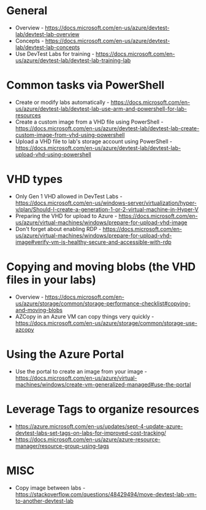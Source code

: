 # General
* Overview - https://docs.microsoft.com/en-us/azure/devtest-lab/devtest-lab-overview 
* Concepts - https://docs.microsoft.com/en-us/azure/devtest-lab/devtest-lab-concepts
* Use DevTest Labs for training - https://docs.microsoft.com/en-us/azure/devtest-lab/devtest-lab-training-lab

# Common tasks via PowerShell
* Create or modify labs automatically - https://docs.microsoft.com/en-us/azure/devtest-lab/devtest-lab-use-arm-and-powershell-for-lab-resources
* Create a custom image from a VHD file using PowerShell - https://docs.microsoft.com/en-us/azure/devtest-lab/devtest-lab-create-custom-image-from-vhd-using-powershell
* Upload a VHD file to lab's storage account using PowerShell - https://docs.microsoft.com/en-us/azure/devtest-lab/devtest-lab-upload-vhd-using-powershell

# VHD types
* Only Gen 1 VHD allowed in DevTest Labs - https://docs.microsoft.com/en-us/windows-server/virtualization/hyper-v/plan/Should-I-create-a-generation-1-or-2-virtual-machine-in-Hyper-V
* Preparing the VHD for upload to Azure - https://docs.microsoft.com/en-us/azure/virtual-machines/windows/prepare-for-upload-vhd-image
* Don't forget about enabling RDP - https://docs.microsoft.com/en-us/azure/virtual-machines/windows/prepare-for-upload-vhd-image#verify-vm-is-healthy-secure-and-accessible-with-rdp

# Copying and moving blobs (the VHD files in your labs)
* Overview - https://docs.microsoft.com/en-us/azure/storage/common/storage-performance-checklist#copying-and-moving-blobs
* AZCopy in an Azure VM can copy things very quickly -  https://docs.microsoft.com/en-us/azure/storage/common/storage-use-azcopy

# Using the Azure Portal
* Use the portal to create an image from your image - https://docs.microsoft.com/en-us/azure/virtual-machines/windows/create-vm-generalized-managed#use-the-portal

# Leverage Tags to organize resources
* https://azure.microsoft.com/en-us/updates/sept-4-update-azure-devtest-labs-set-tags-on-labs-for-improved-cost-tracking/
* https://docs.microsoft.com/en-us/azure/azure-resource-manager/resource-group-using-tags 

# MISC
* Copy image between labs - <https://stackoverflow.com/questions/48429494/move-devtest-lab-vm-to-another-devtest-lab>
